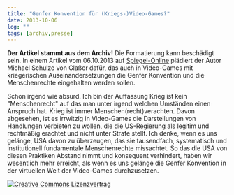 ```yaml
---
title: "Genfer Konvention für (Kriegs-)Video-Games?"
date: 2013-10-06
log: ""
tags: [archiv,presse]
---
```

**Der Artikel stammt aus dem Archiv!** Die Formatierung kann beschädigt sein.
In einem Artikel vom 06.10.2013 auf <a href="http://www.spiegel.de/netzwelt/games/wasd-menschenrechte-in-kriegs-shootern-a-924707.html">Spiegel-Online</a> plädiert der Autor Michael Schulze von Glaßer dafür, das auch in Video-Games mit kriegerischen Auseinandersetzungen die Genfer Konvention und die Menschenrechte eingehalten werden sollen. 
<!--break-->
Schon irgend wie absurd. Ich bin der Auffassung Krieg ist kein "Menschenrecht" auf das man unter irgend welchen Umständen einen Anspruch hat. Krieg ist immer Menschen(recht)verachten. Davon abgesehen, ist es irrwitzig in Video-Games die Darstellungen von Handlungen verbieten zu wollen, die die US-Regierung als legitim und rechtmäßig erachtet und nicht unter Strafe stellt. Ich denke, wenn es uns gelänge, USA davon zu überzeugen, das sie tausendfach, systematisch und institutionell fundamentale Menschenrechte missachtet. So das die USA von diesen Praktiken Abstand nimmt und konsequent verhindert, haben wir wesentlich mehr erreicht, als wenn es uns gelänge die  Genfer Konvention in der virtuellen Welt der Video-Games durchzusetzen.

 

<a rel="license" href="http://creativecommons.org/licenses/by-sa/3.0/"><img alt="Creative Commons Lizenzvertrag" style="border-width:0" src="http://i.creativecommons.org/l/by-sa/3.0/88x31.png" /></a>

